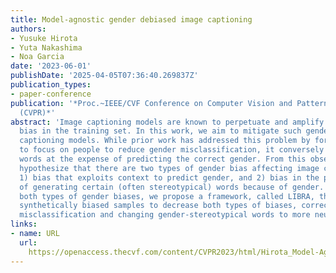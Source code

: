 ```yaml
---
title: Model-agnostic gender debiased image captioning
authors:
- Yusuke Hirota
- Yuta Nakashima
- Noa Garcia
date: '2023-06-01'
publishDate: '2025-04-05T07:36:40.269837Z'
publication_types:
- paper-conference
publication: '*Proc.~IEEE/CVF Conference on Computer Vision and Pattern Recognition
  (CVPR)*'
abstract: 'Image captioning models are known to perpetuate and amplify harmful societal
  bias in the training set. In this work, we aim to mitigate such gender bias in image
  captioning models. While prior work has addressed this problem by forcing models
  to focus on people to reduce gender misclassification, it conversely generates gender-stereotypical
  words at the expense of predicting the correct gender. From this observation, we
  hypothesize that there are two types of gender bias affecting image captioning models:
  1) bias that exploits context to predict gender, and 2) bias in the probability
  of generating certain (often stereotypical) words because of gender. To mitigate
  both types of gender biases, we propose a framework, called LIBRA, that learns from
  synthetically biased samples to decrease both types of biases, correcting gender
  misclassification and changing gender-stereotypical words to more neutral ones.'
links:
- name: URL
  url: 
    https://openaccess.thecvf.com/content/CVPR2023/html/Hirota_Model-Agnostic_Gender_Debiased_Image_Captioning_CVPR_2023_paper.html
---
```

